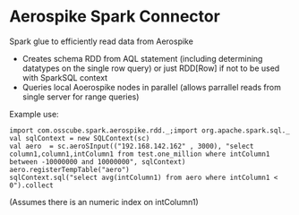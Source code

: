Aerospike Spark Connector
===============

Spark glue to efficiently read data from Aerospike

  * Creates schema RDD from AQL statement (including determining datatypes on the single row query) or just RDD[Row] if not to be used with SparkSQL context
  * Queries local Aoerospike nodes in parallel (allows parrallel reads from single server for range queries)
  
Example use:

```
import com.osscube.spark.aerospike.rdd._;import org.apache.spark.sql._
val sqlContext = new SQLContext(sc)
val aero  = sc.aeroSInput(("192.168.142.162" , 3000), "select column1,column1,intColumn1 from test.one_million where intColumn1 between -10000000 and 10000000", sqlContext)
aero.registerTempTable("aero")
sqlContext.sql("select avg(intColumn1) from aero where intColumn1 < 0").collect

```
(Assumes there is an numeric index on intColumn1)


